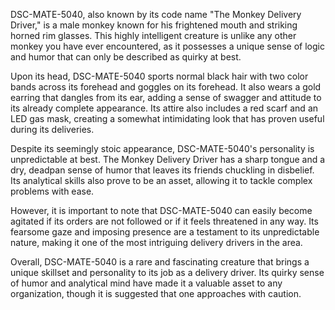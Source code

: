 DSC-MATE-5040, also known by its code name "The Monkey Delivery Driver," is a male monkey known for his frightened mouth and striking horned rim glasses. This highly intelligent creature is unlike any other monkey you have ever encountered, as it possesses a unique sense of logic and humor that can only be described as quirky at best.

Upon its head, DSC-MATE-5040 sports normal black hair with two color bands across its forehead and goggles on its forehead. It also wears a gold earring that dangles from its ear, adding a sense of swagger and attitude to its already complete appearance. Its attire also includes a red scarf and an LED gas mask, creating a somewhat intimidating look that has proven useful during its deliveries.

Despite its seemingly stoic appearance, DSC-MATE-5040's personality is unpredictable at best. The Monkey Delivery Driver has a sharp tongue and a dry, deadpan sense of humor that leaves its friends chuckling in disbelief. Its analytical skills also prove to be an asset, allowing it to tackle complex problems with ease.

However, it is important to note that DSC-MATE-5040 can easily become agitated if its orders are not followed or if it feels threatened in any way. Its fearsome gaze and imposing presence are a testament to its unpredictable nature, making it one of the most intriguing delivery drivers in the area.

Overall, DSC-MATE-5040 is a rare and fascinating creature that brings a unique skillset and personality to its job as a delivery driver. Its quirky sense of humor and analytical mind have made it a valuable asset to any organization, though it is suggested that one approaches with caution.